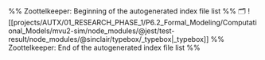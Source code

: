 %% Zoottelkeeper: Beginning of the autogenerated index file list  %%
🗂️ ![[projects/AUTX/01_RESEARCH_PHASE_1/P6.2_Formal_Modeling/Computational_Models/mvu2-sim/node_modules/@jest/test-result/node_modules/@sinclair/typebox/_typebox|_typebox]]
%% Zoottelkeeper: End of the autogenerated index file list  %%
